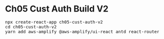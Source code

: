 # Ch05 Cust Auth Build V2

<pre>
npx create-react-app ch05-cust-auth-v2
cd ch05-cust-auth-v2
yarn add aws-amplify @aws-amplify/ui-react antd react-router-dom 

</pre>
